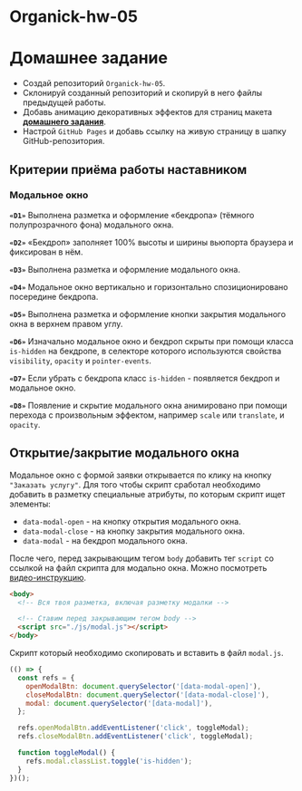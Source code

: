 # Organick-hw-05

# Домашнее задание

- Создай репозиторий `Organick-hw-05`.
- Склонируй созданный репозиторий и скопируй в него файлы предыдущей работы.
- Добавь анимацию декоративных эффектов для страниц макета [**домашнего задания**](<https://www.figma.com/file/lEGVioSUHcvgqfeYIoubJA/Agriculture-Webflow-Website-Template-(Community)?type=design&node-id=2%3A14373&mode=design&t=4DxSQSyvNulmgkIO-1>).
- Настрой `GitHub Pages` и добавь ссылку на живую страницу в шапку
  GitHub-репозитория.

## Критерии приёма работы наставником

### Модальное окно

**`«D1»`** Выполнена разметка и оформление «бекдропа» (тёмного полупрозрачного
фона) модального окна.

**`«D2»`** «Бекдроп» заполняет 100% высоты и ширины вьюпорта браузера и
фиксирован в нём.

**`«D3»`** Выполнена разметка и оформление модального окна.

**`«D4»`** Модальное окно вертикально и горизонтально спозиционировано
посередине бекдропа.

**`«D5»`** Выполнена разметка и оформление кнопки закрытия модального окна в
верхнем правом углу.

**`«D6»`** Изначально модальное окно и бекдроп скрыты при помощи класса
`is-hidden` на бекдропе, в селекторе которого используются свойства
`visibility`, `opacity` и `pointer-events`.

**`«D7»`** Если убрать с бекдропа класс `is-hidden` - появляется бекдроп и
модальное окно.

**`«D8»`** Появление и скрытие модального окна анимировано при помощи перехода с
произвольным эффектом, например `scale` или `translate`, и `opacity`.

## Открытие/закрытие модального окна

Модальное окно с формой заявки открывается по клику на кнопку
`"Заказать услугу"`. Для того чтобы скрипт сработал необходимо добавить в
разметку специальные атрибуты, по которым скрипт ищет элементы:

- `data-modal-open` - на кнопку открытия модального окна.
- `data-modal-close` - на кнопку закрытия модального окна.
- `data-modal` - на бекдроп модального окна.

После чего, перед закрывающим тегом `body` добавить тег `script` со ссылкой на
файл скрипта для модально окна. Можно посмотреть
[видео-инструкцию](https://drive.google.com/file/d/1yasixN2K-9DdsYtKCJWVay9WbyTZai0t/view?usp=sharing).

```html
<body>
  <!-- Вся твоя разметка, включая разметку модалки -->

  <!-- Ставим перед закрывающим тегом body -->
  <script src="./js/modal.js"></script>
</body>
```

Скрипт который необходимо скопировать и вставить в файл `modal.js`.

```js
(() => {
  const refs = {
    openModalBtn: document.querySelector('[data-modal-open]'),
    closeModalBtn: document.querySelector('[data-modal-close]'),
    modal: document.querySelector('[data-modal]'),
  };

  refs.openModalBtn.addEventListener('click', toggleModal);
  refs.closeModalBtn.addEventListener('click', toggleModal);

  function toggleModal() {
    refs.modal.classList.toggle('is-hidden');
  }
})();
```
